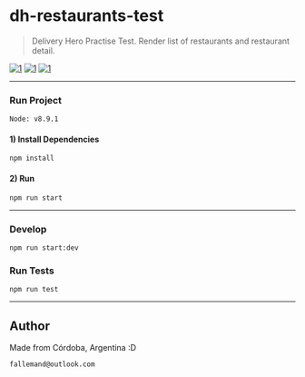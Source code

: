 # dh-restaurants-test

> Delivery Hero Practise Test. Render list of restaurants and restaurant detail.

[![1](https://user-images.githubusercontent.com/16105726/46314133-19050a00-c5a0-11e8-8177-92c13ec9b405.png)](https://user-images.githubusercontent.com/16105726/46314194-43ef5e00-c5a0-11e8-84a6-a8c1cb8bc0e1.png)
[![1](https://user-images.githubusercontent.com/16105726/46314135-19050a00-c5a0-11e8-80ce-d98a7a6ed3cc.png)](https://user-images.githubusercontent.com/16105726/46314197-45208b00-c5a0-11e8-97c6-66e465b970e8.png)
[![1](https://user-images.githubusercontent.com/16105726/46314136-19050a00-c5a0-11e8-8fa9-4cd786e6b8ad.png)](https://user-images.githubusercontent.com/16105726/46314198-45208b00-c5a0-11e8-92ef-a3fc789d4e65.png)

---
### Run Project
`Node: v8.9.1`  
#### 1) Install Dependencies
```
npm install
```
#### 2) Run
```
npm run start
```
---

### Develop
```
npm run start:dev
```

### Run Tests
```
npm run test
```
---

## Author
Made from Córdoba, Argentina :D  
```
fallemand@outlook.com
``` 

